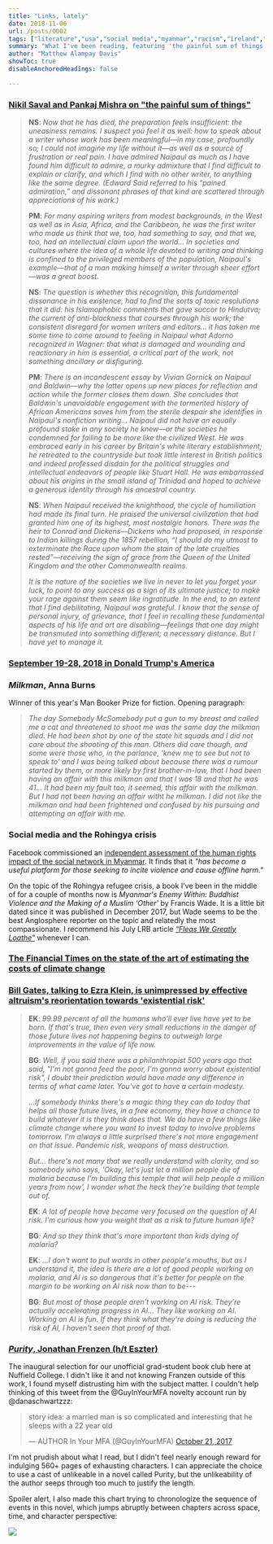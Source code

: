 ```yaml
---
title: "Links, lately"
date: 2018-11-06
url: /posts/0002
tags: ["literature","usa","social media","myanmar","racism","ireland","bill gates","effective altruism","identity","colonialism","development","culture","politics"]
summary: "What I've been reading, featuring 'the painful sum of things'; social media and human rights; 'Purity' by Jonathan Franzen"
author: "Matthew Alampay Davis"
showToc: true
disableAnchoredHeadings: false

---
```


### [Nikil Saval and Pankaj Mishra on "the painful sum of things"](https://nplusonemag.com/online-only/online-only/the-painful-sum-of-things/)

> **NS**: *Now that he has died, the preparation feels insufficient: the uneasiness remains. I suspect you feel it as well: how to speak about a writer whose work has been meaningful—in my case, profoundly so; I could not imagine my life without it—as well as a source of frustration or real pain. I have admired Naipaul as much as I have found him difficult to admire, a murky admixture that I find difficult to explain or clarify, and which I find with no other writer, to anything like the same degree. (Edward Said referred to his “pained admiration,” and dissonant phrases of that kind are scattered through appreciations of his work.)*
> 
> **PM**: *For many aspiring writers from modest backgrounds, in the West as well as in Asia, Africa, and the Caribbean, he was the first writer who made us think that we, too, had something to say, and that we, too, had an intellectual claim upon the world... In societies and cultures where the idea of a whole life devoted to writing and thinking is confined to the privileged members of the population, Naipaul's example—that of a man making himself a writer through sheer effort—was a great boost.*
>
> **NS**: *The question is whether this recognition, this fundamental dissonance in his existence, had to find the sorts of toxic resolutions that it did: his Islamophobic comments that gave succor to Hindutva; the current of anti-blackness that courses through his work; the consistent disregard for women writers and editors... it has taken me some time to come around to feeling in Naipaul what Adorno recognized in Wagner: that what is damaged and wounding and reactionary in him is essential, a critical part of the work, not something ancillary or disfiguring.*
> 
> **PM**: *There is an incandescent essay by Vivian Gornick on Naipaul and Baldwin—why the latter opens up new places for reflection and action while the former closes them down. She concludes that Baldwin's unavoidable engagement with the tormented history of African Americans saves him from the sterile despair she identifies in Naipaul's nonfiction writing… Naipaul did not have an equally profound stake in any society he knew—or the societies he condemned for failing to be more like the civilized West. He was embraced early in his career by Britain's white literary establishment; he retreated to the countryside but took little interest in British politics and indeed professed disdain for the political struggles and intellectual endeavors of people like Stuart Hall. He was embarrassed about his origins in the small island of Trinidad and hoped to achieve a generous identity through his ancestral country.*
> 
> **NS**: *When Naipaul received the knighthood, the cycle of humiliation had made its final turn. He praised the universal civilization that had granted him one of its highest, most nostalgic honors. There was the heir to Conrad and Dickens—Dickens who had proposed, in response to Indian killings during the 1857 rebellion, “I should do my utmost to exterminate the Race upon whom the stain of the late cruelties rested”—receiving the sign of grace from the Queen of the United Kingdom and the other Commonwealth realms.*
> 
> *It is the nature of the societies we live in never to let you forget your luck, to point to any success as a sign of its ultimate justice; to make your rage against them seem like ingratitude. In the end, to an extent that I find debilitating, Naipaul was grateful. I know that the sense of personal injury, of grievance, that I feel in recalling these fundamental aspects of his life and art are disabling—feelings that one day might be transmuted into something different; a necessary distance. But I have yet to manage it.*

### [September 19-28, 2018 in Donald Trump's America](https://www.lrb.co.uk/v40/n20/eliot-weinberger/ten-typical-days-in-trumps-america)

### *Milkman*, Anna Burns

Winner of this year's Man Booker Prize for fiction. Opening paragraph:

> *The day Somebody McSomebody put a gun to my breast and called me a cat and threatened to shoot me was the same day the milkman died. He had been shot by one of the state hit squads and I did not care about the shooting of this man. Others did care though, and some were those who, in the parlance, 'knew me to see but not to speak to' and I was being talked about because there was a rumour started by them, or more likely by first brother-in-law, that I had been having an affair with this milkman and that I was 18 and that he was 41… It had been my fault too, it seemed, this affair with the milkman. But I had not been having an affair witht he milkman. I did not like the milkman and had been frightened and confused by his pursuing and attempting an affair with me.*

### Social media and the Rohingya crisis

Facebook commissioned an [independent assessment of the human rights impact of the social network in Myanmar](https://newsroom.fb.com/news/2018/11/myanmar-hria/). It finds that it *"has become a useful platform for those seeking to incite violence and cause offline harm."*

On the topic of the Rohingya refugee crisis, a book I've been in the middle of for a couple of months now is *Myanmar's Enemy Within: Buddhist Violence and the Making of a Muslim ‘Other'* by Francis Wade. It is a little bit dated since it was published in December 2017, but Wade seems to be the best Anglosphere reporter on the topic and relatedly the most compassionate. I recommend his July LRB article [*“Fleas We Greatly Loathe”*](https://www.lrb.co.uk/v40/n13/francis-wade/fleas-we-greatly-loathe) whenever I can.

### [The Financial Times on the state of the art of estimating the costs of climate change](https://ftalphaville.ft.com/2018/10/18/1539847800000/What-s-the-damage--of-that-climate-change-cost-benefit-model---/)

### [Bill Gates, talking to Ezra Klein, is unimpressed by effective altruism's reorientation towards 'existential risk'](https://www.vox.com/future-perfect/2018/10/15/17957266/bill-gates-interview-poverty-economics-ai)

> **EK**: *99.99 percent of all the humans who'll ever live have yet to be born. If that's true, then even very small reductions in the danger of those future lives not happening begins to outweigh large improvements in the value of life now.*
>
> **BG**: *Well, if you said there was a philanthropist 500 years ago that said, "I'm not gonna feed the poor, I'm gonna worry about existential risk", I doubt their prediction would have made any difference in terms of what came later. You've got to have a certain modesty.*
>
> *...If somebody thinks there's a magic thing they can do today that helps all those future lives, in a free economy, they have a chance to build whatever it is they think does that. We do have a few things like climate change where you want to invest today to involve problems tomorrow. I'm always a little surprised there's not more engagement on that issue. Pandemic risk, weapons of mass destruction.*
>
> *But... there's not many that we really understand with clarity, and so somebody who says, 'Okay, let's just let a million people die of malaria because I'm building this temple that will help people a million years from now', I wonder what the heck they're building that temple out of.*
> 
> **EK**: *A lot of people have become very focused on the question of AI risk. I'm curious how you weight that as a risk to future human life?*
>
> **BG**: *And so they think that's more important than kids dying of malaria?*
>
> **EK**: *...I don't want to put words in other people's mouths, but as I understand it, the idea is there are a lot of good people working on malaria, and AI is so dangerous that it's better for people on the margin to be working on AI risk now than to be---*
>
> **BG**: *But most of those people aren't working on AI risk. They're actually accelerating progress in AI... They like working on AI. Working on AI is fun. If they think what they're doing is reducing the risk of AI, I haven't seen that proof of that.*

### [*Purity*, Jonathan Frenzen (h/t Eszter)](https://www.amazon.co.uk/Purity-Jonathan-Franzen/dp/0007532768)

The inaugural selection for our unofficial grad-student book club here at Nuffield College. I didn't like it and not knowing Franzen outside of this work, I found myself distrusting him with the subject matter. I couldn't help thinking of this tweet from the @GuyInYourMFA novelty account run by @danaschwartzzz:

<blockquote class="twitter-tweet"><p lang="en" dir="ltr">story idea: a married man is so complicated and interesting that he sleeps with a 22 year old</p>&mdash; AUTHOR In Your MFA (@GuyInYourMFA) <a href="https://twitter.com/GuyInYourMFA/status/921725813405507589?ref_src=twsrc%5Etfw">October 21, 2017</a></blockquote> <script async src="https://platform.twitter.com/widgets.js" charset="utf-8"></script>

I'm not prudish about what I read, but I didn't feel nearly enough reward for indulging 560+ pages of exhausting characters. I can appreciate the choice to use a cast of unlikeable in a novel called Purity, but the unlikeability of the author seeps through too much to justify the length.

Spoiler alert, I also made this chart trying to chronologize the sequence of events in this novel, which jumps abruptly between chapters across space, time, and character perspective:

![](/posts/post-files/purity.jpg)